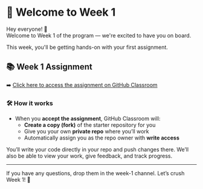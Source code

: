# 👋 Welcome to Week 1

Hey everyone! 🎉  
Welcome to Week 1 of the program — we're excited to have you on board.

This week, you'll be getting hands-on with your first assignment.

## 📚 Week 1 Assignment

➡️ [Click here to access the assignment on GitHub Classroom](https://classroom.github.com/a/JX-p5Jrq)

### 🛠️ How it works

- When you **accept the assignment**, GitHub Classroom will:
  - **Create a copy (fork)** of the starter repository for you
  - Give you your own **private repo** where you’ll work
  - Automatically assign you as the repo owner with **write access**

You’ll write your code directly in your repo and push changes there.
We’ll also be able to view your work, give feedback, and track progress.

---

If you have any questions, drop them in the week-1 channel. Let’s crush Week 1! 🚀
